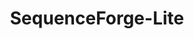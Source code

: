 ---
title: "SequenceForge-Lite"
excerpt: "<b>About:</b> Lightweight tool designed to work with biological sequence data, providing various functionalities for filtering FASTQ files and manipulating FASTA files<br/><b>Status:</b> Pre-release. In seek of ideas how to make it perfect<br/><img src='/images/tools/seqforgelite.png' width='500px'>"
collection: tools
external_url: https://github.com/iliapopov17/SequenceForge-Lite
---